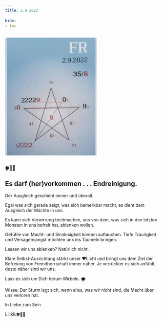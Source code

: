 ```yaml
---
title: 2.9.2022

hide:
- toc
---
```



<style>
img {
  width: 300px;
  max-width: 99%
}
</style>

![](../img/2022-09-02.png)

### 🍀🦋💚


## Es darf (her)vorkommen . . . Endreinigung.

Der Ausgleich geschieht immer und überall.

Egal was sich gerade zeigt, was sich bemerkbar macht, es dient dem Ausgleich der Mächte in uns.

Es kann sich Verwirrung breitmachen, uns von dem, was sich in den letzten Monaten in uns befreit hat, ablenken wollen.

Gefühle von Macht- und Sinnlosigkeit können auftauchen. Tiefe Traurigkeit und Versagensangst möchten uns ins Taumeln bringen.

Lassen wir uns ablenken? Natürlich nicht.

Klare Selbst-Ausrichtung stärkt unser ♥️Licht und bringt uns dem Ziel der Befreiung von Fremdherrschaft immer näher. Je verrückter es sich anfühlt, desto näher sind wir uns.

Lass es sich um Dich herum Wirbeln. 🌪

Wisse: Der Sturm legt sich, wenn alles, was wir nicht sind, die Macht über uns verloren hat.

In Liebe zum Sein

Liliklu🍀🦋💚
